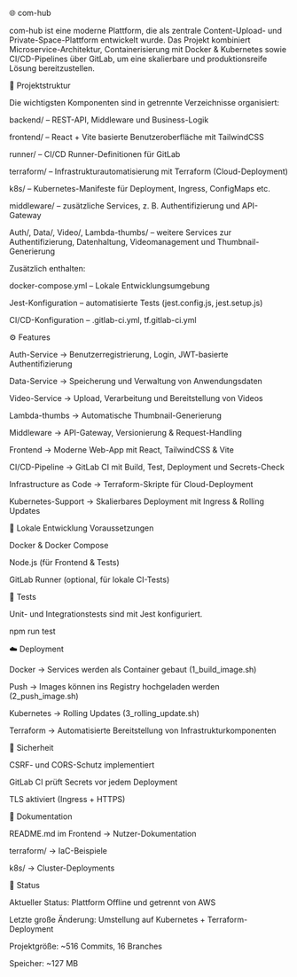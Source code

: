 🌐 com-hub

com-hub ist eine moderne Plattform, die als zentrale Content-Upload- und Private-Space-Plattform entwickelt wurde.
Das Projekt kombiniert Microservice-Architektur, Containerisierung mit Docker & Kubernetes sowie CI/CD-Pipelines über GitLab, um eine skalierbare und produktionsreife Lösung bereitzustellen.

📂 Projektstruktur

Die wichtigsten Komponenten sind in getrennte Verzeichnisse organisiert:

backend/ – REST-API, Middleware und Business-Logik

frontend/ – React + Vite basierte Benutzeroberfläche mit TailwindCSS

runner/ – CI/CD Runner-Definitionen für GitLab

terraform/ – Infrastrukturautomatisierung mit Terraform (Cloud-Deployment)

k8s/ – Kubernetes-Manifeste für Deployment, Ingress, ConfigMaps etc.

middleware/ – zusätzliche Services, z. B. Authentifizierung und API-Gateway

Auth/, Data/, Video/, Lambda-thumbs/ – weitere Services zur Authentifizierung, Datenhaltung, Videomanagement und Thumbnail-Generierung

Zusätzlich enthalten:

docker-compose.yml – Lokale Entwicklungsumgebung

Jest-Konfiguration – automatisierte Tests (jest.config.js, jest.setup.js)

CI/CD-Konfiguration – .gitlab-ci.yml, tf.gitlab-ci.yml

⚙️ Features

Auth-Service → Benutzerregistrierung, Login, JWT-basierte Authentifizierung

Data-Service → Speicherung und Verwaltung von Anwendungsdaten

Video-Service → Upload, Verarbeitung und Bereitstellung von Videos

Lambda-thumbs → Automatische Thumbnail-Generierung

Middleware → API-Gateway, Versionierung & Request-Handling

Frontend → Moderne Web-App mit React, TailwindCSS & Vite

CI/CD-Pipeline → GitLab CI mit Build, Test, Deployment und Secrets-Check

Infrastructure as Code → Terraform-Skripte für Cloud-Deployment

Kubernetes-Support → Skalierbares Deployment mit Ingress & Rolling Updates

🚀 Lokale Entwicklung
Voraussetzungen

Docker
 & Docker Compose

Node.js
 (für Frontend & Tests)

GitLab Runner (optional, für lokale CI-Tests)

🧪 Tests

Unit- und Integrationstests sind mit Jest konfiguriert.

npm run test

☁️ Deployment

Docker → Services werden als Container gebaut (1_build_image.sh)

Push → Images können ins Registry hochgeladen werden (2_push_image.sh)

Kubernetes → Rolling Updates (3_rolling_update.sh)

Terraform → Automatisierte Bereitstellung von Infrastrukturkomponenten

🔐 Sicherheit

CSRF- und CORS-Schutz implementiert

GitLab CI prüft Secrets vor jedem Deployment

TLS aktiviert (Ingress + HTTPS)

📖 Dokumentation

README.md im Frontend → Nutzer-Dokumentation

terraform/ → IaC-Beispiele

k8s/ → Cluster-Deployments

📅 Status

Aktueller Status: Plattform Offline und getrennt von AWS

Letzte große Änderung: Umstellung auf Kubernetes + Terraform-Deployment

Projektgröße: ~516 Commits, 16 Branches

Speicher: ~127 MB

